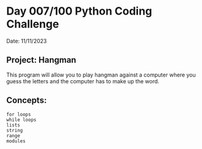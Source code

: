 # Day 007/100 Python Coding Challenge

Date: 11/11/2023

## Project: Hangman

This program will allow you to
play hangman against a computer where you
guess the letters and the computer has to
make up the word.

## Concepts:
    
    for loops
    while loops
    lists
    string
    range
    modules